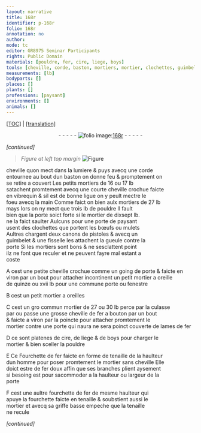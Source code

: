 ```yaml
---
layout: narrative
title: 168r
identifier: p-168r
folio: 168r
annotation: no
author:
mode: tc
editor: GR8975 Seminar Participants
rights: Public Domain
materials: [pouldre, fer, cire, liege, boys]
tools: [cheville, corde, baston, mortiers, mortier, clochettes, guimbelet, fisselle, lames, Fourchette, fourchette, tenaille]
measurements: [lb]
bodyparts: []
places: []
plants: []
professions: [paysant]
environments: []
animals: []
---
```


<p><a href="{{ site.baseurl }}/diplomatic/">[TOC]</a> | <a href="{{ site.baseurl }}/texts/p-168r_tl/" target="_blank">[translation]</a></p><div class="folio" align="center">- - - - - <a href="http://gallica.bnf.fr/ark:/12148/btv1b10500001g/f341.image" target="_blank"><img src="https://cu-mkp.github.io/2017-workshop-edition/assets/photo-icon.png" alt="folio image: " style="display:inline-block; margin-bottom:-3px;"/>168r</a> - - - - - </div>  
 
*[continued]*
  
> *Figure*
> *at left top margin*
> <a href="https://drive.google.com/open?id=0B9-oNrvWdlO5RUdzVWVNM3l6QVU" target="_blank"><img src="https://cu-mkp.github.io/GR8975-edition/assets/photo-icon.png" alt="Figure" style="display:inline-block; margin-bottom:-3px;"/></a>
 
<span class="tl">cheville</span> quon mect dans la lumiere & puys avecq une <span class="tl">corde</span><br/> entournee au bout dun <span class="tl">baston</span> on donne feu & promptem<span class="exp">ent</span> on<br/> se retire a couvert Les petits <span class="tl">mortiers</span> de 16 ou 17 <span class="ms">lb</span><br/> satachent promtem<span class="exp">ent</span> avecq une courte <span class="tl">cheville</span> crochue faicte<br/> en vibrequin & sil est de bonne ligue on y peult mectre le<br/> foeu avecq la main Co<span class="exp">mm</span>e faict on bien aulx <span class="tl">mortiers</span> de 27 <span class="ms">lb</span><br/> mays lors on ny mect que trois <span class="ms">lb</span> de <span class="m">pouldre</span> Il fault<br/> bien que la porte soict forte si le <span class="tl">mortier</span> de dixsept <span class="ms">lb</span>.<br/> ne la faict saulter Aulcuns pour une porte de <span class="pro">paysant</span><br/> usent des <span class="tl">clochettes</span> que portent les bœufs ou mulets<br/> Aultres chargent deux canons de <span class="cn">pistoles</span> & avecq un<br/> <span class="tl">guimbelet</span> & une <span class="tl">fisselle</span> les attachent la gueule contre la<br/> porte Si les <span class="tl">mortiers</span> sont bons & ne sesclattent point<br/> ilz ne font que reculer et ne peuvent fayre mal estant a<br/> coste
 
A cest une petite <span class="tl">cheville</span> crochue co<span class="exp">mm</span>e un going de porte & faicte en<br/> viron par un bout pour attacher incontinent un petit <span class="tl">mortier</span> a oreille<br/> de quinze ou xvii <span class="ms">lb</span> pour une commune porte ou fenestre
 
B cest un petit <span class="tl">mortier</span> a oreilles
 
C cest un <span class="del">gro</span> commun <span class="tl">mortier</span> de 27 ou 30 <span class="ms">lb</span> perce par la culasse<br/> par ou passe une grosse <span class="tl">cheville</span> de <span class="m">fer</span> a bouton par un bout<br/> & faicte a viron par la poincte pour attacher promtem<span class="exp">ent</span> le<br/> <span class="tl">mortier</span> contre une porte qui <span class="del">naura</span> <span class="add">ne sera</span> poinct <span class="add">couverte</span> de <span class="tl">lames</span> de <span class="m">fer</span>
 
D ce sont platenes de <span class="m">cire</span>, de <span class="m">liege</span> & de <span class="m">boys</span> pour charger le<br/> <span class="tl">mortier</span> & bien sceller la <span class="m">pouldre</span>
 
E <span class="del">Ce</span> <span class="tl">Fourchette</span> de <span class="m">fer</span> faicte en forme de tenaille de la haulteur<br/> dun homme pour poser promtem<span class="exp">ent</span> le <span class="tl">mortier</span> sans cheville Elle<br/> doict estre de <span class="m">fer</span> doux affin que ses branches plient aysem<span class="exp">ent</span><br/> si besoing est pour sacommoder a la haulteur ou largeur de la<br/> porte
 
F cest une aultre <span class="tl">fourchette</span> de <span class="m">fer</span> de mesme haulteur qui<br/> apuye la <span class="tl">fourchette</span> faicte en tenaille & soubstient aussi le<br/> <span class="tl">mortier</span> et avecq sa griffe basse empeche que la <span class="tl">tenaille</span><br/> ne recule
 
*[continued]*
 
